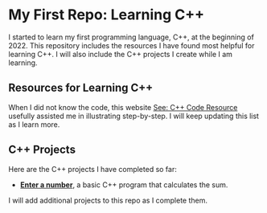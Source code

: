 # My First Repo: Learning C++ 
I started to learn my first programming language, C++, at the beginning of 2022. This repository includes the resources I have found most helpful for learning C++. I will also include the C++ projects I create while I am learning. 
## Resources for Learning C++
When I did not know the code, this website [See: C++ Code Resource](https://www.w3schools.com/cpp/cpp_intro.asp#:~:text=C%2B%2B%20is%20an%20object%2Doriented,be%20adapted%20to%20multiple%20platforms.) usefully assisted me in illustrating step-by-step. I will keep updating this list as I learn more. 
## C++ Projects
Here are the C++ projects I have completed so far: 

* **[Enter a number](Final_assignments/a3_Bakhtiyarov.cpp)**, a basic C++ program that calculates the sum.

I will add additional projects to this repo as I complete them. 
